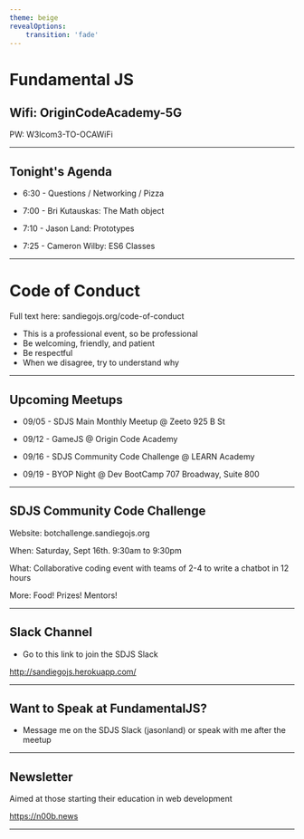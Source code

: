 ```yaml
---
theme: beige
revealOptions:
    transition: 'fade'
---
```


# Fundamental JS

## Wifi: OriginCodeAcademy-5G
 PW: W3lcom3-TO-OCAWiFi

---

## Tonight's Agenda

* 6:30 - Questions / Networking / Pizza

* 7:00 - Bri Kutauskas: The Math object

* 7:10 - Jason Land: Prototypes

* 7:25 - Cameron Wilby: ES6 Classes

---

# Code of Conduct
 Full text here: sandiegojs.org/code-of-conduct

- This is a professional event, so be professional
- Be welcoming, friendly, and patient
- Be respectful
- When we disagree, try to understand why

---

## Upcoming Meetups

* 09/05 - SDJS Main Monthly Meetup @ Zeeto 925 B St

* 09/12 - GameJS @ Origin Code Academy

* 09/16 - SDJS Community Code Challenge @ LEARN Academy

* 09/19 - BYOP Night @ Dev BootCamp 707 Broadway, Suite 800

---

## SDJS Community Code Challenge

Website: botchallenge.sandiegojs.org

When: Saturday, Sept 16th. 9:30am to 9:30pm

What: Collaborative coding event with teams of 2-4 to write a chatbot in 12 hours

More: Food! Prizes! Mentors!

---

## Slack Channel

* Go to this link to join the SDJS Slack

http://sandiegojs.herokuapp.com/

---

## Want to Speak at FundamentalJS?

* Message me on the SDJS Slack (jasonland) or speak with me after the meetup


---

## Newsletter

Aimed at those starting their education in web development

https://n00b.news

---



